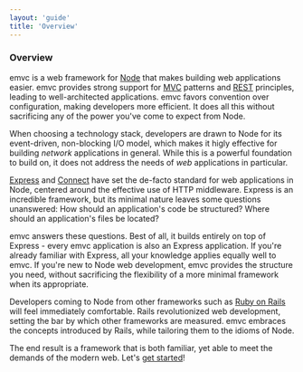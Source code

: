 ```yaml
---
layout: 'guide'
title: 'Overview'
---
```


### Overview

emvc is a web framework for [Node](http://nodejs.org/) that makes building
web applications easier.  emvc provides strong support for [MVC](http://en.wikipedia.org/wiki/Model%E2%80%93view%E2%80%93controller)
patterns and [REST](http://en.wikipedia.org/wiki/Representational_state_transfer)
principles, leading to well-architected applications.  emvc favors
convention over configuration, making developers more efficient.  It does all
this without sacrificing any of the power you've come to expect from Node.

When choosing a technology stack, developers are drawn to Node for its
event-driven, non-blocking I/O model, which makes it higly effective for
building _network_ applications in general.  While this is a powerful foundation
to build on, it does not address the needs of _web_ applications in particular.

[Express](http://expressjs.com/) and [Connect](http://www.senchalabs.org/connect/)
have set the de-facto standard for web applications in Node, centered around the
effective use of HTTP middleware.  Express is an incredible framework, but its
minimal nature leaves some questions unanswered:  How should an application's
code be structured?  Where should an application's files be located?

emvc answers these questions.  Best of all, it builds entirely on top of
Express - every emvc application is also an Express application.  If
you're already familiar with Express, all your knowledge applies equally well to
emvc.  If you're new to Node web development, emvc provides the
structure you need, without sacrificing the flexibility of a more minimal
framework when its appropriate.

Developers coming to Node from other frameworks such as [Ruby on Rails](http://rubyonrails.org/)
will feel immediately comfortable.  Rails revolutionized web development,
setting the bar by which other frameworks are measured.  emvc embraces the
concepts introduced by Rails, while tailoring them to the idioms of Node.

The end result is a framework that is both familiar, yet able to meet the
demands of the modern web.  Let's [get started](/emvc/guide/get-started)!
